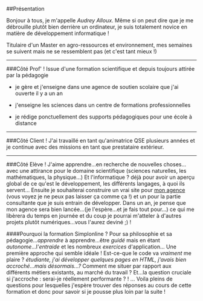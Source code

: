 ##Présentation

Bonjour à tous, je m'appelle *Audrey Alloux*. 
Même si on peut dire que je me débrouille plutôt bien derrière un ordinateur, je suis totalement novice en matière de développement informatique !


Titulaire d'un Master en agro-ressources et environnement, mes semaines se suivent mais ne se ressemblent pas (et c'est tant mieux !)

------------------

###Côté Prof' !
Issue d'une formation scientifique et depuis toujours attirée par la pédagogie

* je gère et j'enseigne dans une agence de soutien scolaire que j'ai ouverte il y a un an

* j'enseigne les sciences dans un centre de formations professionnelles 

* je rédige ponctuellement des supports pédagogiques pour une école à distance 

-------------------

###Côté Client !
J'ai travaillé en tant qu'animatrice QSE plusieurs années et je continue avec des missions en tant que prestataire extérieur. 

-------------------

###Côté Elève !
J'aime apprendre...en recherche de nouvelles choses... avec une attirance pour le domaine scientifique (sciences naturelles, les mathématiques, la physique...)
Et l'informatique ? déjà pour avoir un aperçu global de ce qu'est le développement, les différents langages, à quoi ils servent...
Ensuite je souhaiterai construire un vrai site pour [mon agence](http://www.eclaircice.fr) (vous voyez je ne peux pas laisser ça comme ça !) et un pour la partie consultante que je suis entrain de développer.
Dans un an, je pense que mon agence sera bien lancée...(je l'espère...et je fais tout pour...) ce qui me libèrera du temps en journée et du coup je pourrai m'atteler à d'autres projets plutôt numériques...vous l'aurez deviné ;) !  

####Pourquoi la formation Simplonline ?
Pour sa philosophie et sa pédagogie...*apprendre* à apprendre...être *guidé* mais en étant *autonome*...l'*entraide* et les nombreux *exercices* d'application...
Une première approche qui semble idéale !
Est-ce-que le code va *vraiment* me plaire ? *étudiante, j'ai développer quelques pages en HTML, j'avais bien accroché...mais désormais...?*
Comment me situer par rapport aux différents métiers existants, au marché du travail ? 
Et...la question cruciale si j'accroche : serai-je réellement performante ? ! 
... Voila pleins de questions pour lesquelles j'espère trouver des réponses au cours de cette formation et donc pour savoir si je pousse plus loin par la suite ! 
